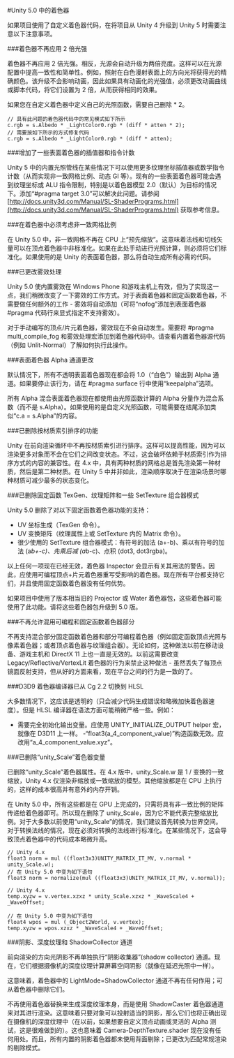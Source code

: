 #Unity 5.0 中的着色器

如果项目使用了自定义着色器代码，在将项目从 Unity 4 升级到 Unity 5 时需要注意以下注意事项。

###着色器不再应用 2 倍光强

着色器不再应用 2 倍光强。相反，光源会自动升级为两倍亮度。这样可以在光源配置中提高一致性和简单性。例如，照射在白色漫射表面上的方向光将获得光的精确颜色。该升级不会影响动画，因此如果具有动画化的光强值，必须更改动画曲线或脚本代码，将它们设置为 2 倍，从而获得相同的效果。

如果您在自定义着色器中定义自己的光照函数，需要自己删除 * 2。

````
// 具有此问题的着色器代码中的常见模式如下所示
c.rgb = s.Albedo * _LightColor0.rgb * (diff * atten * 2);
// 需要按如下所示的方式修复代码
c.rgb = s.Albedo * _LightColor0.rgb * (diff * atten);
````
 
###增加了一些表面着色器的插值器和指令计数

Unity 5 中的内置光照管线在某些情况下可以使用更多纹理坐标插值器或数学指令计数（从而实现非一致网格比例、动态 GI 等）。现有的一些表面着色器可能会遇到纹理坐标或 ALU 指令限制，特别是以着色器模型 2.0（默认）为目标的情况下。添加“#pragma target 3.0”可以解决此问题。请参阅 [http://docs.unity3d.com/Manual/SL-ShaderPrograms.html](http://docs.unity3d.com/Manual/SL-ShaderPrograms.html) 获取参考信息。

###在着色器中必须考虑非一致网格比例

在 Unity 5.0 中，非一致网格不再在 CPU 上“预先缩放”。这意味着法线和切线矢量可以在顶点着色器中非标准化。如果在此处手动进行光照计算，则必须将它们标准化。如果使用的是 Unity 的表面着色器，那么将自动生成所有必需的代码。

###已更改雾效处理

Unity 5.0 使内置雾效在 Windows Phone 和游戏主机上有效，但为了实现这一点，我们稍微改变了一下雾效的工作方式。对于表面着色器和固定函数着色器，不需要做任何额外的工作 - 雾效将自动添加（可将“nofog”添加到表面着色器 #pragma 代码行来显式指定不支持雾效）。

对于手动编写的顶点/片元着色器，雾效现在不会自动发生。需要将 #pragma multi_compile_fog 和雾效处理宏添加到着色器代码中。请查看内置着色器源代码（例如 Unlit-Normal）了解如何执行此操作。

###表面着色器 Alpha 通道更改

默认情况下，所有不透明表面着色器现在都会将 1.0（“白色”）输出到 Alpha 通道。如果要停止该行为，请在 #pragma surface 行中使用“keepalpha”选项。

所有 Alpha 混合表面着色器现在都使用由光照函数计算的 Alpha 分量作为混合系数（而不是 s.Alpha）。如果使用的是自定义光照函数，可能需要在结尾添加类似“c.a = s.Alpha”的内容。

###已删除按材质索引排序的功能

Unity 在前向渲染循环中不再按材质索引进行排序。这样可以提高性能，因为可以渲染更多对象而不会在它们之间改变状态。不过，这会破坏依赖于材质索引作为排序方式的内容的兼容性。在 4.x 中，具有两种材质的网格总是首先渲染第一种材质，然后是第二种材质。在 Unity 5 中并非如此，渲染顺序取决于在渲染场景时哪种材质可减少最多的状态变化。

###已删除固定函数 TexGen、纹理矩阵和一些 SetTexture 组合器模式

Unity 5.0 删除了对以下固定函数着色器功能的支持：

- UV 坐标生成（TexGen 命令）。
- UV 变换矩阵（纹理属性上或 SetTexture 内的 Matrix 命令）。
- 很少使用的 SetTexture 组合器模式：有符号的加法 (a+-b)、乘以有符号的加法 (a*b+-c)、先乘后减 (a*b-c)、点积 (dot3, dot3rgba)。

以上任何一项现在已经无效，着色器 Inspector 会显示有关其用法的警告。因此，应使用可编程顶点+片元着色器重写受影响的着色器。现在所有平台都支持它们，并且使用固定函数着色器没有任何优势。

如果项目中使用了版本相当旧的 Projector 或 Water 着色器包，这些着色器可能使用了此功能。请将这些着色器包升级到 5.0 版。

###不再允许混用可编程和固定函数着色器部分

不再支持混合部分固定函数着色器和部分可编程着色器（例如固定函数顶点光照与像素着色器；或者顶点着色器与纹理组合器）。无论如何，这种做法以前在移动设备、游戏主机和 DirectX 11 上也一直是无效的。以前这需要改变 Legacy/Reflective/VertexLit 着色器的行为来禁止这种做法 - 虽然丢失了每顶点镜面反射支持，但从好的方面来看，现在平台之间的行为是一致的了。

###D3D9 着色器编译器已从 Cg 2.2 切换到 HLSL

大多数情况下，这应该是透明的（只会减少代码生成错误和略微加快着色器速度）。但是 HLSL 编译器在语法方面可能稍微严格一些。例如：

- 需要完全初始化输出变量。应使用 UNITY_INITIALIZE_OUTPUT helper 宏，就像在 D3D11 上一样。
-“float3(a_4_component_value)”构造函数无效。应改用“a_4_component_value.xyz”。

###已删除“unity_Scale”着色器变量

已删除“unity_Scale”着色器属性。在 4.x 版中，unity_Scale.w 是 1 / 变换的一致缩放，Unity 4.x 仅渲染非缩放或一致缩放的模型。其他缩放都是在 CPU 上执行的，这样的成本很高并有意外的内存开销。

在 Unity 5.0 中，所有这些都是在 GPU 上完成的，只需将具有非一致比例的矩阵传递给着色器即可。所以现在删除了 unity_Scale，因为它不能代表完整缩放比例。对于大多数以前使用“unity_Scale”的情况，我们建议首先转换为世界空间。对于转换法线的情况，现在必须对转换的法线进行标准化。在某些情况下，这会导致顶点着色器中的代码成本略微升高。

````
// Unity 4.x
float3 norm = mul ((float3x3)UNITY_MATRIX_IT_MV, v.normal * unity_Scale.w);
// 在 Unity 5.0 中变为如下语句
float3 norm = normalize(mul ((float3x3)UNITY_MATRIX_IT_MV, v.normal));
````

````
// Unity 4.x
temp.xyzw = v.vertex.xzxz * unity_Scale.xzxz * _WaveScale4 + _WaveOffset;
 
// 在 Unity 5.0 中变为如下语句
float4 wpos = mul (_Object2World, v.vertex);
temp.xyzw = wpos.xzxz * _WaveScale4 + _WaveOffset;
````

###阴影、深度纹理和 ShadowCollector 通道

前向渲染的方向光阴影不再单独执行“阴影收集器”(shadow collector) 通道。现在，它们根据摄像机的深度纹理计算屏幕空间阴影（就像在延迟光照中一样）。

这意味着，着色器中的 LightMode=ShadowCollector 通道不再有任何作用；可从着色器中删除它们。

不再使用着色器替换来生成深度纹理本身，而是使用 ShadowCaster 着色器通道来对其进行渲染。这意味着只要对象可以投射适当的阴影，那么它们也将正确出现在摄像机的深度纹理中（在以前，如果想要自定义顶点动画或灵活的 Alpha 测试，这是很难做到的）。这也意味着 Camera-DepthTexture.shader 现在没有任何用处。而且，所有内置的阴影着色器都未使用背面剔除；已更改为匹配常规渲染的剔除模式。
